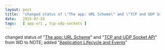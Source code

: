 ```yaml
---
layout: post
title:  "changed status of \"The app: URL Scheme\" and \"TCP and UDP Socket API\" from WD to NOTE; added \"Application Lifecycle and Events\""
date:   2015-07-24
tags:   [ app-uri , tcp-udp-sockets ]
---
```


changed status of "[The app: URL Scheme](/spec/app-uri)" and "[TCP and UDP Socket API](/spec/tcp-udp-sockets)" from WD to NOTE; added "[Application Lifecycle and Events](http://sysapps.github.io/app-lifecycle/)"

